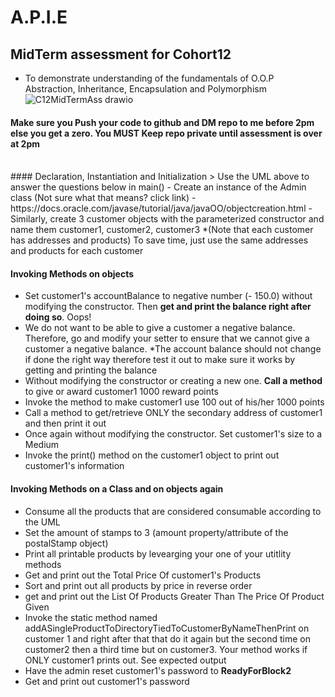 # **A.P.I.E**
## MidTerm assessment for Cohort12

- To demonstrate understanding of the fundamentals of O.O.P Abstraction, Inheritance, Encapsulation and Polymorphism
![C12MidTermAss drawio](https://user-images.githubusercontent.com/10773482/195033594-44e1140e-2059-433c-84ed-ec80765704da.png)

#### Make sure you Push your code to github and DM repo to me before 2pm else you get a zero. You MUST Keep repo private until assessment is over at 2pm
<br />
#### Declaration, Instantiation and Initialization
> Use the UML above to answer the questions below in main()
- Create an instance of the Admin class (Not sure what that means? click link) - https://docs.oracle.com/javase/tutorial/java/javaOO/objectcreation.html
- Similarly, create 3 customer objects with the parameterized constructor and name them customer1, customer2, customer3 
*(Note that each customer has addresses and products) To save time, just use the same addresses and products for each customer

#### Invoking Methods on objects 
- Set customer1's accountBalance to negative number (- 150.0) without modifying the constructor. Then **get and print the balance right after doing so**. Oops!
- We do not want to be able to give a customer a negative balance. Therefore, go and modify your setter to ensure that we cannot give a customer a negative balance. *The account balance should not change if done the right way therefore test it out to make sure it works by getting and printing the balance
- Without modifying the constructor or creating a new one. **Call a method** to give or award customer1 1000 reward points
- Invoke the method to make customer1 use 100 out of his/her 1000 points
- Call a method to get/retrieve ONLY the secondary address of customer1 and then print it out
- Once again without modifying the constructor. Set customer1's size to a Medium
- Invoke the print() method on the customer1 object to print out customer1's information

#### Invoking Methods on a Class and on objects again
- Consume all the products that are considered consumable according to the UML
- Set the amount of stamps to 3 (amount property/attribute of the postalStamp object) 
- Print all printable products by levearging your one of your utitlity methods
- Get and print out the Total Price Of customer1's Products
- Sort and print out all products by price in reverse order 
- get and print out the List Of Products Greater Than The Price Of Product Given
- Invoke the static method named addASingleProductToDirectoryTiedToCustomerByNameThenPrint on customer 1 and right after that that do it again but the second time on customer2 then a third time but on customer3. Your method works if ONLY customer1 prints out. See expected output
- Have the admin reset customer1's password to **ReadyForBlock2**
- Get and print out customer1's password
